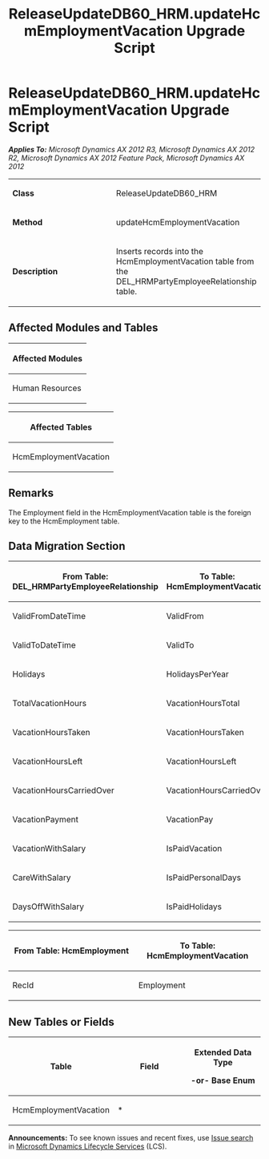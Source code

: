 ﻿---
title: ReleaseUpdateDB60_HRM.updateHcmEmploymentVacation Upgrade Script
TOCTitle: ReleaseUpdateDB60_HRM.updateHcmEmploymentVacation Upgrade Script
ms:assetid: 9a7a2bc1-5c49-e85a-ad19-a97c9640c1dd
ms:mtpsurl: https://msdn.microsoft.com/en-us/library/JJ686299(v=AX.60)
ms:contentKeyID: 49710003
ms.date: 05/18/2015
mtps_version: v=AX.60
---

# ReleaseUpdateDB60\_HRM.updateHcmEmploymentVacation Upgrade Script 


_**Applies To:** Microsoft Dynamics AX 2012 R3, Microsoft Dynamics AX 2012 R2, Microsoft Dynamics AX 2012 Feature Pack, Microsoft Dynamics AX 2012_

<table>
<colgroup>
<col style="width: 50%" />
<col style="width: 50%" />
</colgroup>
<tbody>
<tr class="odd">
<td><p><strong>Class</strong></p></td>
<td><p>ReleaseUpdateDB60_HRM</p></td>
</tr>
<tr class="even">
<td><p><strong>Method</strong></p></td>
<td><p>updateHcmEmploymentVacation</p></td>
</tr>
<tr class="odd">
<td><p><strong>Description</strong></p></td>
<td><p>Inserts records into the HcmEmploymentVacation table from the DEL_HRMPartyEmployeeRelationship table.</p></td>
</tr>
</tbody>
</table>


## Affected Modules and Tables

<table>
<colgroup>
<col style="width: 100%" />
</colgroup>
<thead>
<tr class="header">
<th><p>Affected Modules</p></th>
</tr>
</thead>
<tbody>
<tr class="odd">
<td><p>Human Resources</p></td>
</tr>
</tbody>
</table>


<table>
<colgroup>
<col style="width: 100%" />
</colgroup>
<thead>
<tr class="header">
<th><p>Affected Tables</p></th>
</tr>
</thead>
<tbody>
<tr class="odd">
<td><p>HcmEmploymentVacation</p></td>
</tr>
</tbody>
</table>


## Remarks

The Employment field in the HcmEmploymentVacation table is the foreign key to the HcmEmployment table.

## Data Migration Section

<table>
<colgroup>
<col style="width: 50%" />
<col style="width: 50%" />
</colgroup>
<thead>
<tr class="header">
<th><p>From Table: DEL_HRMPartyEmployeeRelationship</p></th>
<th><p>To Table: HcmEmploymentVacation</p></th>
</tr>
</thead>
<tbody>
<tr class="odd">
<td><p>ValidFromDateTime</p></td>
<td><p>ValidFrom</p></td>
</tr>
<tr class="even">
<td><p>ValidToDateTime</p></td>
<td><p>ValidTo</p></td>
</tr>
<tr class="odd">
<td><p>Holidays</p></td>
<td><p>HolidaysPerYear</p></td>
</tr>
<tr class="even">
<td><p>TotalVacationHours</p></td>
<td><p>VacationHoursTotal</p></td>
</tr>
<tr class="odd">
<td><p>VacationHoursTaken</p></td>
<td><p>VacationHoursTaken</p></td>
</tr>
<tr class="even">
<td><p>VacationHoursLeft</p></td>
<td><p>VacationHoursLeft</p></td>
</tr>
<tr class="odd">
<td><p>VacationHoursCarriedOver</p></td>
<td><p>VacationHoursCarriedOver</p></td>
</tr>
<tr class="even">
<td><p>VacationPayment</p></td>
<td><p>VacationPay</p></td>
</tr>
<tr class="odd">
<td><p>VacationWithSalary</p></td>
<td><p>IsPaidVacation</p></td>
</tr>
<tr class="even">
<td><p>CareWithSalary</p></td>
<td><p>IsPaidPersonalDays</p></td>
</tr>
<tr class="odd">
<td><p>DaysOffWithSalary</p></td>
<td><p>IsPaidHolidays</p></td>
</tr>
</tbody>
</table>


<table>
<colgroup>
<col style="width: 50%" />
<col style="width: 50%" />
</colgroup>
<thead>
<tr class="header">
<th><p>From Table: HcmEmployment</p></th>
<th><p>To Table: HcmEmploymentVacation</p></th>
</tr>
</thead>
<tbody>
<tr class="odd">
<td><p>RecId</p></td>
<td><p>Employment</p></td>
</tr>
</tbody>
</table>


## New Tables or Fields

<table>
<colgroup>
<col style="width: 33%" />
<col style="width: 33%" />
<col style="width: 33%" />
</colgroup>
<thead>
<tr class="header">
<th><p>Table</p></th>
<th><p>Field</p></th>
<th><p>Extended Data Type</p>
<p>-or- Base Enum</p></th>
</tr>
</thead>
<tbody>
<tr class="odd">
<td><p>HcmEmploymentVacation</p></td>
<td><p>*</p></td>
<td><p></p></td>
</tr>
</tbody>
</table>

  
**Announcements:** To see known issues and recent fixes, use [Issue search](http://go.microsoft.com/fwlink/?linkid=389258) in [Microsoft Dynamics Lifecycle Services](http://go.microsoft.com/fwlink/?linkid=306505) (LCS).

